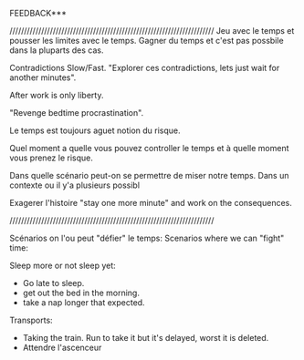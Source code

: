 FEEDBACK***

///////////////////////////////////////////////////////////////////////
Jeu avec le temps et pousser les limites avec le temps.
Gagner du temps et c'est pas possbile dans la pluparts des cas.

Contradictions Slow/Fast.
"Explorer ces contradictions, lets just wait for another minutes".

After work is only liberty.

"Revenge bedtime procrastination".

Le temps est toujours aguet notion du risque.

Quel moment a quelle vous pouvez controller le temps et à quelle moment vous prenez le risque.

Dans quelle scénario peut-on se permettre de miser notre temps.
Dans un contexte ou il y'a plusieurs possibl

Exagerer l'histoire "stay one more minute" and work on the consequences.

///////////////////////////////////////////////////////////////////////

Scénarios on l'ou peut "défier" le temps:
Scenarios where we can "fight" time:


Sleep more or not sleep yet:
- Go late to sleep.
- get out the bed in the morning.
- take a nap longer that expected.


Transports:

- Taking the train. Run to take it but it's delayed, worst it is deleted.
- Attendre l'ascenceur
